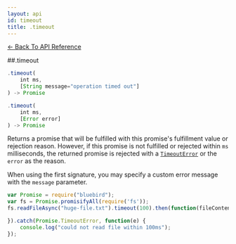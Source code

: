 ```yaml
---
layout: api
id: timeout
title: .timeout
---
```



[← Back To API Reference](/docs/api-reference.html)
<div class="api-code-section"><markdown>
##.timeout

```js
.timeout(
    int ms,
    [String message="operation timed out"]
) -> Promise
```
```js
.timeout(
    int ms,
    [Error error]
) -> Promise
```


Returns a promise that will be fulfilled with this promise's fulfillment value or rejection reason. However, if this promise is not fulfilled or rejected within `ms` milliseconds, the returned promise is rejected with a [`TimeoutError`](.) or the `error` as the reason.

When using the first signature, you may specify a custom error message with the `message` parameter.


```js
var Promise = require("bluebird");
var fs = Promise.promisifyAll(require('fs'));
fs.readFileAsync("huge-file.txt").timeout(100).then(function(fileContents) {

}).catch(Promise.TimeoutError, function(e) {
    console.log("could not read file within 100ms");
});
```
</markdown></div>
